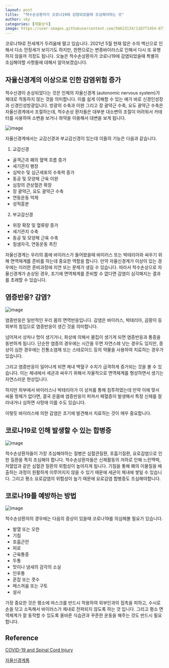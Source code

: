 ```yaml
---
layout: post
title:  "척수손상환자가 코로나19에 감염되었을때 조심해야하는 것"
author: sky
categories: [재활상식]
image: https://user-images.githubusercontent.com/56623134/118771454-871bae00-b8bd-11eb-92e7-960c47969d58.png
---
```


코로나19로 전세계가 두려움에 떨고 있습니다.
2021년 5월 현재 많은 수의 백신으로 인해서 다소 안정세가 보이기도 하지만,
한편으로는 변종바이러스로 인해서 다시 또 유행하지 않을까 걱정도 됩니다.
오늘은 척수손상환자가 코로나19에 감염되었을때 특별히 조심해야할 사항들에 대해서 알아보겠습니다.

## 자율신경계의 이상으로 인한 감염위험 증가

척수신경이 손상되었다는 것은 인체의 자율신경계 (autonomic nervous system)가 제대로 작동하지 않는 것을 의미합니다.
이를 쉽게 이해할 수 있는 예가 바로 신경인성장과 신경인성방광입니다.
방광의 수축과 이완 그리고 장 괄약근 수축, 요도 괄약근 수축은 자율신경계에서 조절하는데,
척수손상 환자들은 대부분 대소변의 조절이 어려워서 카테터를 사용하여 소변을 보거나 좌약을 이용해서 대변을 보게 됩니다.


![image](https://user-images.githubusercontent.com/56623134/118782072-ae2bad00-b8c8-11eb-81b3-ce6d68606121.png)

자율신경계에서는 교감신경과 부교감신경이 있는데 이들의 기능은 다음과 같습니다.

1) 교감신경
- 골격근과 폐의 혈액 흐름 증가
- 세기관지 팽창
- 심박수 및 심근세포의 수축력 증가
- 동공 및 모양체 근육 이완
- 심장의 관상혈관 확장
- 장 괄약근, 요도 괄약근 수축
- 연동운동 억제
- 성적흥분

2) 부교감신경
- 위장 확장 및 혈류량 증가
- 세기관지 수축
- 동공 및 모양체 근육 수축
- 침샘자극, 연동운동 촉진


자율신경계는 우리의 몸에 바이러스가 들어왔을때 바이러스 또는 박테리아와 싸우기 위해 면역체계를 준비를 하는데 중요한 역할을 합니다.
만약 자율신경계가 이상이 있는 경우에는 이러한 준비과정에 지연 또는 문제가 생길 수 있습니다.
따라서 척수손상으로 자율신경계가 손상된 경우, 조기에 면역체계를 준비할 수 없다면 감염이 심각해지는 결과를 초래할 수 있습니다.

## 염증반응? 감염?

![image](https://user-images.githubusercontent.com/56623134/118783507-19c24a00-b8ca-11eb-98eb-b7e344f4ae1c.png)

염증반응은 일반적인 우리 몸의 면역반응입니다.
감염은 바이러스, 박테리아, 곰팡이 등 외부의 침입으로 염증반응이 생긴 것을 의미합니다.

넘어져서 상처나 멍이 생기거나, 화상에 의해서 물집이 생기게 되면 염증반응과 통증을 동반하게 됩니다.
단순한 염증의 경우에는 시간을 두면 자연스레 낫는 경우도 있지만,
증상이 심한 경우에는 진통소염제 또는 스테로이드 등의 약물을 사용하여 치료하는 경우가 있습니다.

그리고 염증반응이 일어나게 되면 체내 백혈구 수치가 급격하게 증가되는 것을 볼 수 있습니다.
이는 체내에서 세균과 싸우기 위해서 자율적으로 면역체계를 형성하면서 생기는 자연스러운 현상입니다.

하지만 외부에서 바이러스나 박테리아가 이 상처를 통해 침투하였는데 만약 이에 맞서 싸울 항체가 없다면,
결국 온몸에 염증반응이 퍼져서 패혈증이 발생해서 특정 신체를 잘라내거나 심하면 사망에 이를 수도 있습니다.

이렇듯 바이러스에 의한 감염은 조기에 발견해서 치료하는 것이 매우 중요합니다.

## 코로나19로 인해 발생할 수 있는 합병증

![image](https://user-images.githubusercontent.com/56623134/118785253-a6213c80-b8cb-11eb-9fce-033bc4140bfb.png)

척수손상환자들이 가장 조심해야하는 질병은 심혈관질환, 호흡기질환, 요로감염으로 인한 질환을 특히 조심해야 합니다.
척수손상환자들은 신체활동의 저하로 인해 느린맥박, 저혈압과 같은 심혈관 질환의 위험성이 높아지게 됩니다.
기침을 통해 폐의 이물질을 배출하는 과정이 원활하게 이루어지지 않을 수 있기 때문에 세균이 체내에 쌓일 수 있습니다.
그리고 평소 요로감염의 위험성이 높기 때문에 요로감염 합병증도 조심해야합니다.

## 코로나19를 예방하는 방법

![image](https://user-images.githubusercontent.com/56623134/118785396-c8b35580-b8cb-11eb-8eb0-0d2c3b74b1fd.png)

척수손상환자의 경우에는 다음의 증상이 있을때 코로나19를 의심해볼 필요가 있습니다.

- 발열 또는 오한
- 기침
- 호흡곤란
- 피로
- 근육통증
- 두통
- 맛이나 냄새의 감각의 소실
- 인후통
- 혼잡 또는 콧수
- 메스꺼움 또는 구토
- 설사

가장 중요한 것은 평소에 마스크를 반드시 착용하여 외부인과의 접촉을 피하고,
수시로 손을 닦고 소독해서 바이러스가 체내로 전파되지 않도록 하는 것 입니다.
그리고 평소 면역체계가 잘 동작할 수 있도록 올바른 식습관과 꾸준한 운동을 해주는 것도 반드시 필요합니다.


## Reference

[COVID-19 and Spinal Cord Injury](https://www.christopherreeve.org/living-with-paralysis/health/secondary-conditions/covid-19-and-spinal-cord-injury)

[자율신경계통](https://ko.wikipedia.org/wiki/%EC%9E%90%EC%9C%A8%EC%8B%A0%EA%B2%BD%EA%B3%84%ED%86%B5)
